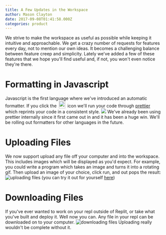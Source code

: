 ```yaml
---
title: A Few Updates in the Workspace
author: Mason Clayton
date: 2017-09-08T01:41:58.000Z
categories: product
---
```


We strive to make the workspace as useful as possible while keeping it intuitive
and approachable. We get a crazy number of requests for features every day, not
to mention our own ideas. It becomes a challenging balance between feature creep
and simplicity. Lately we've added a few of these features that we hope you'll
find useful and, if not, you won't even notice they're there.

# Formatting in Javascript
Javascript is the first language where we've introduced an automatic formatter.
If you click the
<img src="https://blog.replit.com/images/prettier.png" alt="running code through prettier" style="height: 24px; vertical-align:text-bottom; width: 21px; margin: 0 3px; display: inline-block;" />
icon we'll run your code through [prettier](https://github.com/prettier/prettier)
which reprints your code in a consistent style.
<img src="https://storage.googleapis.com/replit/images/1504828774256_a6bbaab5fb3df7fb77bfa21651e1772b.gif" />
We've already been using prettier internally since it first came out in and it
has been a huge win. We'll be rolling out formatters for other languages in the
future.

# Uploading Files
We now support upload any file off your computer and into the workspace. This
includes images which will be displayed as you'd expect. For example, you could
write a program which takes an image and turns it into a rotating gif. Then
upload an image of your choice, click run, and out pops the result:
<img src="https://storage.googleapis.com/replit/images/1504762567310_b42b1b4c795e3471177deacd5f935d44.gif" alt="uploading files" />
(you can try it out for yourself [here](https://repl.it/Klxc/12))

# Downloading Files
If you've ever wanted to work on your repl outside of Replit, or take what
you've built and deploy it. Well now you can. Any file in your repl can be
downloaded on to your computer.
<img src="https://storage.googleapis.com/replit/images/1504828844025_eaee45fd56e44e35d0651303b67c74d6.png" alt="downloading files" />
Uploading really wouldn't be complete without it.
